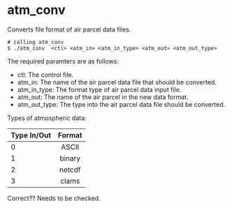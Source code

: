 # atm_conv

Converts file format of air parcel data files.

```
# calling atm_conv
$ ./atm_conv  <ctl> <atm_in> <atm_in_type> <atm_out> <atm_out_type>
```
The required paramters are as follows:

* ctl: The control file.
* atm_in: The name of the air parcel data file that should be converted.
* atm_in_type: The format type of air parcel data input file.
* atm_out: The name of the air parcel in the new data format. 
* atm_out_type: The type into the air parcel data file should be converted.

Types of atmospheric data:

|Type In/Out| Format |
|:--------- |:-----:|
| 0         | ASCII |    
| 1         | binary| 
| 2         | netcdf|
| 3         | clams |  

Correct?? Needs to be checked.
